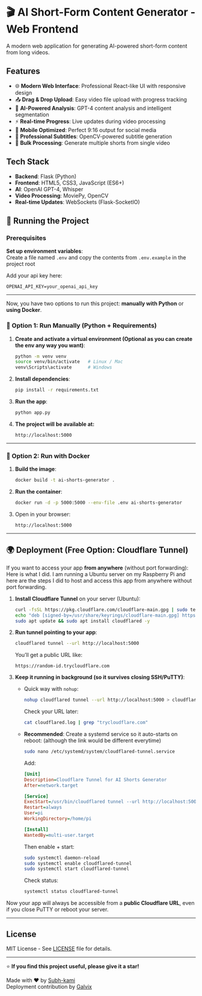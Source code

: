 # 🎬 AI Short-Form Content Generator - Web Frontend

A modern web application for generating AI-powered short-form content from long videos.

## Features

- 🌐 **Modern Web Interface**: Professional React-like UI with responsive design
- 📤 **Drag & Drop Upload**: Easy video file upload with progress tracking
- 🤖 **AI-Powered Analysis**: GPT-4 content analysis and intelligent segmentation
- ⚡ **Real-time Progress**: Live updates during video processing
- 📱 **Mobile Optimized**: Perfect 9:16 output for social media
- 🎯 **Professional Subtitles**: OpenCV-powered subtitle generation
- 🔄 **Bulk Processing**: Generate multiple shorts from single video

## Tech Stack

- **Backend**: Flask (Python)
- **Frontend**: HTML5, CSS3, JavaScript (ES6+)
- **AI**: OpenAI GPT-4, Whisper
- **Video Processing**: MoviePy, OpenCV
- **Real-time Updates**: WebSockets (Flask-SocketIO)

## 🚀 Running the Project

### Prerequisites
**Set up environment variables**:  
   Create a file named `.env` and copy the contents from `.env.example` in the project root
   
   Add your api key here:
   ```env
   OPENAI_API_KEY=your_openai_api_key
   ```

---
Now, 
you have two options to run this project: **manually with Python** or **using Docker**.


### 🔹 Option 1: Run Manually (Python + Requirements)

1. **Create and activate a virtual environment (Optional as you can create the env any way you want)**:
   ```bash
   python -m venv venv
   source venv/bin/activate   # Linux / Mac
   venv\Scripts\activate      # Windows
   ```

2. **Install dependencies**:
   ```bash
   pip install -r requirements.txt
   ```

4. **Run the app**:
   ```bash
   python app.py
   ```

5. **The project will be available at:**
   ```
   http://localhost:5000
   ```

---

### 🔹 Option 2: Run with Docker

1. **Build the image**:
   ```bash
   docker build -t ai-shorts-generator .
   ```

2. **Run the container**:
   ```bash
   docker run -d -p 5000:5000 --env-file .env ai-shorts-generator
   ```

3. Open in your browser:
   ```
   http://localhost:5000
   ```

---

## 🌍 Deployment (Free Option: Cloudflare Tunnel)

If you want to access your app **from anywhere** (without port forwarding):
Here is what I did. I am running a Ubuntu server on my Raspberry Pi and here are the steps I did to host and access this app from anywhere without port forwarding.

1. **Install Cloudflare Tunnel** on your server (Ubuntu):
   ```bash
   curl -fsSL https://pkg.cloudflare.com/cloudflare-main.gpg | sudo tee /usr/share/keyrings/cloudflare-main.gpg >/dev/null
   echo "deb [signed-by=/usr/share/keyrings/cloudflare-main.gpg] https://pkg.cloudflare.com/cloudflared $(lsb_release -cs) main" |      sudo tee /etc/apt/sources.list.d/cloudflared.list
   sudo apt update && sudo apt install cloudflared -y
   ```

2. **Run tunnel pointing to your app**:
   ```bash
   cloudflared tunnel --url http://localhost:5000
   ```

   You’ll get a public URL like:
   ```
   https://random-id.trycloudflare.com
   ```

3. **Keep it running in background (so it survives closing SSH/PuTTY)**:

   - Quick way with `nohup`:
     ```bash
     nohup cloudflared tunnel --url http://localhost:5000 > cloudflared.log 2>&1 &
     ```

     Check your URL later:
     ```bash
     cat cloudflared.log | grep "trycloudflare.com"
     ```

   - **Recommended**: Create a systemd service so it auto-starts on reboot:
        (although the link would be different everytime)
     ```bash
     sudo nano /etc/systemd/system/cloudflared-tunnel.service
     ```

     Add:
     ```ini
     [Unit]
     Description=Cloudflare Tunnel for AI Shorts Generator
     After=network.target

     [Service]
     ExecStart=/usr/bin/cloudflared tunnel --url http://localhost:5000
     Restart=always
     User=pi
     WorkingDirectory=/home/pi

     [Install]
     WantedBy=multi-user.target
     ```

     Then enable + start:
     ```bash
     sudo systemctl daemon-reload
     sudo systemctl enable cloudflared-tunnel
     sudo systemctl start cloudflared-tunnel
     ```

     Check status:
     ```bash
     systemctl status cloudflared-tunnel
     ```

Now your app will always be accessible from a **public Cloudflare URL**, even if you close PuTTY or reboot your server.

---

## License

MIT License - See [LICENSE](LICENSE) file for details.

---

⭐ **If you find this project useful, please give it a star!**

Made with ❤️ by [Subh-kami](https://github.com/Subh-kami)   
Deployment contribution by [Galvix](https://github.com/Galvix)